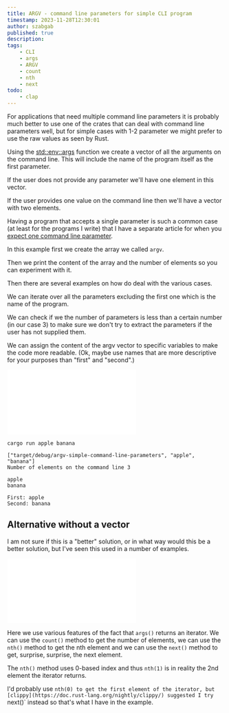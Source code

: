 ```yaml
---
title: ARGV - command line parameters for simple CLI program
timestamp: 2023-11-28T12:30:01
author: szabgab
published: true
description:
tags:
    - CLI
    - args
    - ARGV
    - count
    - nth
    - next
todo:
    - clap
---
```


For applications that need multiple command line parameters it is probably much better to use one of the crates
that can deal with command line parameters well, but for simple cases with 1-2 parameter we might prefer to use
the raw values as seen by Rust.

Using the [std::env::args](https://doc.rust-lang.org/std/env/fn.args.html) function we create a vector of all
the arguments on the command line. This will include the name of the program itself as the first parameter.

If the user does not provide any parameter we'll have one element in this vector.

If the user provides one value on the command line then we'll have a vector with two elements.

Having a program that accepts a single parameter is such a common case (at least for the programs I write)
that I have a separate article for when you [expect one command line parameter](/expect-one-command-line-parameter).

In this example first we create the array we called `argv`.

Then we print the content of the array and the number of elements so you can experiment with it.

Then there are several examples on how do deal with the various cases.

We can iterate over all the parameters excluding the first one which is the name of the program.

We can check if we the number of parameters is less than a certain number (in our case 3)
to make sure we don't try to extract the parameters if the user has not supplied them.

We can assign the content of the argv vector to specific variables to make the code more readable.
(Ok, maybe use names that are more descriptive for your purposes than "first" and "second".)


![](examples/argv-simple-command-line-parameters/src/main.rs)

```
cargo run apple banana

["target/debug/argv-simple-command-line-parameters", "apple", "banana"]
Number of elements on the command line 3

apple
banana

First: apple
Second: banana
```

## Alternative without a vector

I am not sure if this is a "better" solution, or in what way would this be a better solution,
but I've seen this used in a number of examples.


![](examples/argv-command-line-parameters-with-count/src/main.rs)

Here we use various features of the fact that `args()` returns an iterator.
We can use the `count()` method to get the number of elements,
we can use the `nth()` method to get the nth element and we can use
the `next()` method to get, surprise, surprise, the next element.

The `nth()` method uses 0-based index and thus `nth(1)` is in reality the 2nd element the iterator returns.

I'd probably use `nth(0) to get the first element of the iterator, but [clippy](https://doc.rust-lang.org/nightly/clippy/)
suggested I try `next()` instead so that's what I have in the example.

